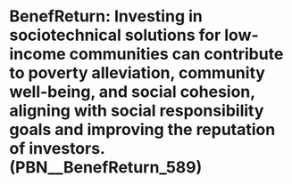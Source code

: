 # BenefReturn: __Investing in sociotechnical solutions for low-income communities can contribute to poverty alleviation, community well-being, and social cohesion, aligning with social responsibility goals and improving the reputation of investors.__ (PBN__BenefReturn_589)

